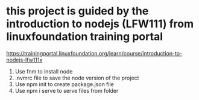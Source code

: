 # this project is guided by the introduction to nodejs (LFW111) from linuxfoundation training portal

https://trainingportal.linuxfoundation.org/learn/course/introduction-to-nodejs-lfw111x

1. Use fnm to install node
2. .nvmrc file to save the node version of the project
3. Use npm init to create package.json file
4. Use npm i serve to serve files from folder
